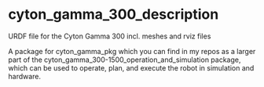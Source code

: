 # cyton_gamma_300_description
URDF file for the Cyton Gamma 300 incl. meshes and rviz files

A package for cyton_gamma_pkg which you can find in my repos as a larger part of the cyton_gamma_300-1500_operation_and_simulation package, which can be used to operate, plan, and execute the robot in simulation and hardware.
